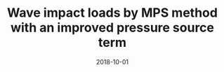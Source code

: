 ---
title: "Wave impact loads by MPS method with an improved pressure source term"
collection: publications
permalink: /publication/2018-10-01-wave-impact-loads
date: 2018-10-01
venue: 'Annual Autumn Meeting of JASNAOE'
paperurl: 'https://doi.org/10.14856/conf.27.0_17'
citation: 'Cheng, L. Y.; Amaro Junior, R. A.; Bellezi, C. A. (2018). &quot;Wave impact loads by MPS method with an improved pressure source term.&quot; <i>Annual Autumn Meeting of JASNAOE</i>.'
---